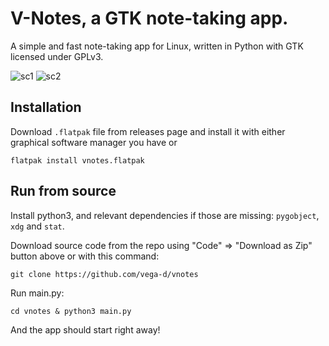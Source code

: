 # V-Notes, a GTK note-taking app.

A simple and fast note-taking app for Linux, written in Python with GTK licensed under GPLv3.

![sc1](https://user-images.githubusercontent.com/35414314/149639759-a47ab6c9-5bbc-40cf-ba41-f2a47183d5e5.png)
![sc2](https://user-images.githubusercontent.com/35414314/149639744-419d55db-f3ae-48e2-9c92-b5b9c535ad82.png)


## Installation
Download `.flatpak` file from releases page and install it with either graphical software manager you have or
```commandline
flatpak install vnotes.flatpak
```


## Run from source

Install python3, and relevant dependencies if those are missing: `pygobject`, `xdg` and `stat`. 

Download source code from the repo using "Code" => "Download as Zip" button above or with this command:
```commandline 
git clone https://github.com/vega-d/vnotes
```

Run main.py:
```commandline
cd vnotes & python3 main.py
```

And the app should start right away!
